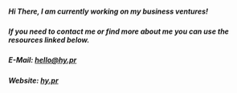 ##### Hi There, I am currently working on my business ventures!
##### If you need to contact me or find more about me you can use the resources linked below.

##### E-Mail: [hello@hy.pr](mailto:hello@hy.pr)
##### Website: [hy.pr](https://hy.pr)


<!--![GitHub Stats](https://github-readme-stats.vercel.app/api?username=HYP3RDRIVES&count_private=true&show_icons=true&theme=vue-dark&custom_title=HYP3RDRIVES)-->

<!--[![ko-fi](https://ko-fi.com/img/githubbutton_sm.svg)](https://ko-fi.com/N4N8GGJO2)-->
